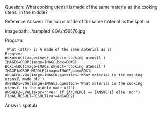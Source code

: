 Question: What cooking utensil is made of the same material as the cooking utensil in the middle?

Reference Answer: The pan is made of the same material as the spatula.

Image path: ./sampled_GQA/n59676.jpg

Program:

```
 What <attr> is A made of the same material as B?
Program:
BOX0=LOC(image=IMAGE,object='cooking utensil')
IMAGE0=CROP(image=IMAGE,box=BOX0)
BOX1=LOC(image=IMAGE,object='cooking utensil')
IMAGE1=CROP_MIDDLE(image=IMAGE,box=BOX1)
ANSWER0=VQA(image=IMAGE0,question='What material is the cooking utensil made of?')
ANSWER1=VQA(image=IMAGE1,question='What material is the cooking utensil in the middle made of?')
ANSWER2=EVAL(expr="'yes' if {ANSWER0} == {ANSWER1} else 'no'")
FINAL_RESULT=RESULT(var=ANSWER2)
```
Answer: spatula

